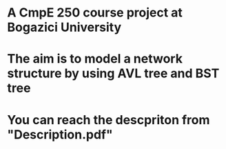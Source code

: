 # A CmpE 250 course project at Bogazici University
# The aim is to model a network structure by using AVL tree and BST tree
# You can reach the descpriton from "Description.pdf"
